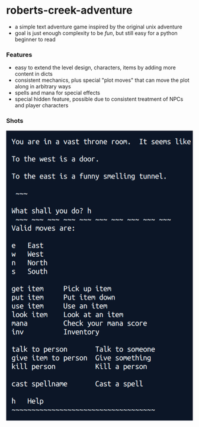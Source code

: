 # roberts-creek-adventure

- a simple text adventure game inspired by the original unix adventure
- goal is just enough complexity to be *fun*, but still easy for a python beginner to read

### Features
- easy to extend the level design, characters, items by adding more content in dicts
- consistent mechanics, plus special "plot moves" that can move the plot along in arbitrary ways
- spells and mana for special effects
- special hidden feature, possible due to consistent treatment of NPCs and player characters

### Shots

![Screenshot](rcadv1.png)


